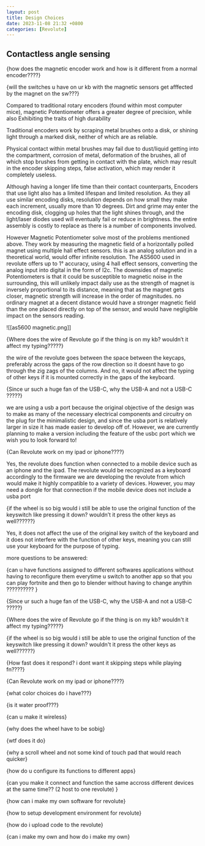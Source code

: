 ```yaml
---
layout: post
title: Design Choices
date: 2023-11-08 21:32 +0800
categories: [Revolute]
---
```


## Contactless angle sensing

{how does the magnetic encoder work and how is it different from a normal encoder????}

{will the switches u have on ur kb with the magnetic sensors get afffected by the magnet on the sw???}

Compared to traditional rotary encoders (found within most computer mice), magnetic Potentiometer offers a greater degree of precision, while also Exhibiting the traits of high durability

Traditional encoders work by scraping metal brushes onto a disk, or shining light through a marked disk, neither of which are as reliable. 

Physical contact within metal brushes may fail due to dust/liquid getting into the compartment, corrosion of metal, deformation of the brushes, all of which stop brushes from getting in contact with the plate, which may result in the encoder skipping steps, false activation, which may render it completely useless.

Although having a longer life time than their contact counterparts, Encoders that use light also has a limited lifespan and limited resolution. As they all use similar encoding disks, resolution depends on how small they make each increment, usually more than 10 degrees. Dirt and grime may enter the encoding disk, clogging up holes that the light shines through, and the light/laser diodes used will eventually fail or reduce in brightness. the entire assembly is costly to replace as there is a number of components involved.

However Magnetic Potentiometer solve most of the problems mentioned above. They work by measuring the magnetic field of a horizontally polled magnet using multiple hall effect sensors. this is an analog solution and in a theoretical world, would offer infinite resolution. The AS5600 used in revolute offers up to 1° accuracy, using 4 hall effect sensors, converting the analog input into digital in the form of I2c. The downsides of magnetic Potentiometers is that it could be susceptible to magnetic noise in the surrounding, this will unlikely impact daily use as the strength of magnet is inversely proportional to its distance, meaning that as the magnet gets closer, magnetic strength will increase in the order of magnitudes. no ordinary magnet at a decent distance would have a stronger magnetic field than the one placed directly on top of the sensor, and would have negligible impact on the sensors reading.

![[as5600 magnetic.png]]


{Where does the wire of Revolute go if the thing is on my kb? wouldn’t it affect my typing?????}

the wire of the revolute goes between the space between the keycaps, preferably across the gaps of the row direction so it doesnt have to go through the zig zags of the columns. And no, it would not affect the typing of other keys if it is mounted correctly in the gaps of the keyboard.

{Since ur such a huge fan of the USB-C, why the USB-A and not a USB-C ?????}

we are using a usb a port because the original objective of the design was to make as many of the necessary electrical components and circuitry on the plug for the minimalistic design, and since the usba port is relatively larger in size it has made easier to develop off of. However, we are currently planning to make a version including the feature of the usbc port which we wish you to look forward to!

{Can Revolute work on my ipad or iphone????}

Yes, the revolute does function when connected to a mobile device such as an iphone and the ipad. The revolute would be recognized as a keyboard accordingly to the firmware we are developing the revolute from which would make it highly compatible to a variety of devices. However, you may need a dongle for that connection if the mobile device does not include a usba port

{if the wheel is so big would i still be able to use the original function of the keyswitch like pressing it down? wouldn’t it press the other keys as well??????}

Yes, it does not affect the use of the original key switch of the keyboard and it does not interfere with the function of other keys, meaning you can still use your keyboard for the purpose of typing.




more questions to be answered: 

{can u have functions assigned to different softwares applications without having to reconfigure them everytime u switch to another app so that you can play fortnite and then go to blender without having to change anythin ?????????? }

{Since ur such a huge fan of the USB-C, why the USB-A and not a USB-C ?????}

{Where does the wire of Revolute go if the thing is on my kb? wouldn't it affect my typing?????}

{if the wheel is so big would i still be able to use the original function of the keyswitch like pressing it down? wouldn't it press the other keys as well??????}

{How fast does it respond? i dont want it skipping steps while playing fn????}

{Can Revolute work on my ipad or iphone????}

{what color choices do i have???}

{is it water proof???}

{can u make it wireless}

{why does the wheel have to be sobig}

{wtf does it do}

{why a scroll wheel and not some kind of touch pad that would reach quicker}

{how do u configure its functions to different apps}

{can you make it connect and function the same accross different devices at the same time?? (2 host to one revolute) }

{how can i make my own software for revolute}

{how to setup development environment for revolute}

{how do i upload code to the revolute}

{can i make my own and how do i make my own}

